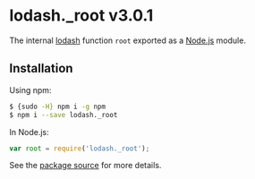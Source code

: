 # lodash._root v3.0.1

The internal [lodash](https://lodash.com/) function `root` exported as a [Node.js](https://nodejs.org/) module.

## Installation

Using npm:
```bash
$ {sudo -H} npm i -g npm
$ npm i --save lodash._root
```

In Node.js:
```js
var root = require('lodash._root');
```

See the [package source](https://github.com/lodash/lodash/blob/3.0.1-npm-packages/lodash._root) for more details.
